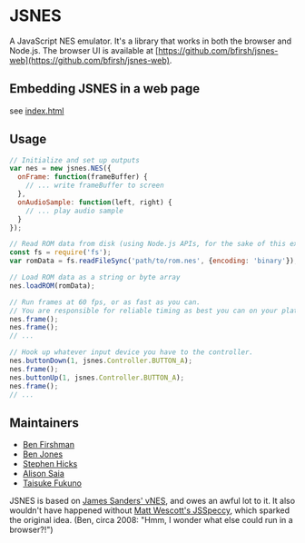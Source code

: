 # JSNES

A JavaScript NES emulator.
It's a library that works in both the browser and Node.js. The browser UI is available at [https://github.com/bfirsh/jsnes-web](https://github.com/bfirsh/jsnes-web).

## Embedding JSNES in a web page

see [index.html](https://taisukef.github.io/jsnes/)  

## Usage

```javascript
// Initialize and set up outputs
var nes = new jsnes.NES({
  onFrame: function(frameBuffer) {
    // ... write frameBuffer to screen
  },
  onAudioSample: function(left, right) {
    // ... play audio sample
  }
});

// Read ROM data from disk (using Node.js APIs, for the sake of this example)
const fs = require('fs');
var romData = fs.readFileSync('path/to/rom.nes', {encoding: 'binary'});

// Load ROM data as a string or byte array
nes.loadROM(romData);

// Run frames at 60 fps, or as fast as you can.
// You are responsible for reliable timing as best you can on your platform.
nes.frame();
nes.frame();
// ...

// Hook up whatever input device you have to the controller.
nes.buttonDown(1, jsnes.Controller.BUTTON_A);
nes.frame();
nes.buttonUp(1, jsnes.Controller.BUTTON_A);
nes.frame();
// ...
```

## Maintainers

- [Ben Firshman](http://github.com/bfirsh)
- [Ben Jones](https://github.com/BenShelton)
- [Stephen Hicks](https://github.com/shicks)
- [Alison Saia](https://github.com/allie)
- [Taisuke Fukuno](https://github.com/taisukef)

JSNES is based on [James Sanders' vNES](https://github.com/bfirsh/vNES), and owes an awful lot to it. It also wouldn't have happened without [Matt Wescott's JSSpeccy](http://jsspeccy.zxdemo.org/), which sparked the original idea. (Ben, circa 2008: "Hmm, I wonder what else could run in a browser?!")
